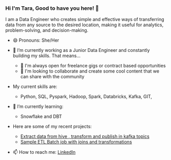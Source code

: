 
### Hi I'm Tara, Good to have you here! 👋

I am a Data Engineer who creates simple and effective ways of transferring data from any source to the desired location, making it useful for analytics, problem-solving, and decision-making.

- 😄 Pronouns: She/Her

- 🔭 I’m currently working as a Junior Data Engineer and constantly building my skills. That means...
    * 👯 I'm always open for freelance gigs or contract based opportunities
    * 💬 I'm looking to collaborate and create some cool content that we can share with the community

- My current skills are:
    * Python, SQL, Pyspark, Hadoop, Spark, Databricks, Kafka, GIT,
- 🌱 I’m currently learning:
    * Snowflake and DBT


- Here are some of my recent projects:
  * <a href="https://github.com/TaraThankachan/SBDL">Extract data from hive , transform and publish in kafka topics</a>
  * <a href="https://github.com/TaraThankachan/Ingestion-Pipeline">Sample ETL Batch job with joins and transformations </a>
  
- 📫 How to reach me: <a href="https://www.linkedin.com/in/tara-thankchan-68933a187/">LinkedIn</a>
